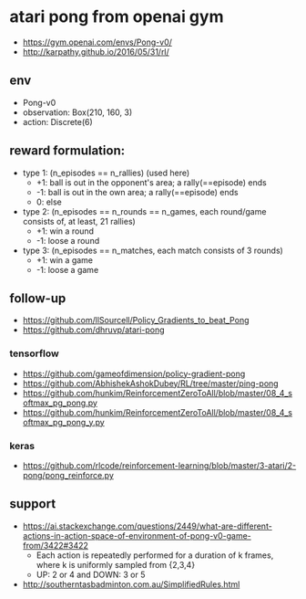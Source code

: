 # atari pong from openai gym
* https://gym.openai.com/envs/Pong-v0/
* http://karpathy.github.io/2016/05/31/rl/

## env
* Pong-v0
* observation: Box(210, 160, 3)
* action: Discrete(6)

## reward formulation:
* type 1: (n_episodes == n_rallies) (used here)
  * +1: ball is out in the opponent's area; a rally(==episode) ends
  * -1: ball is out in the own area; a rally(==episode) ends
  * 0: else
* type 2: (n_episodes == n_rounds == n_games, each round/game consists of, at least, 21 rallies)
  * +1: win a round
  * -1: loose a round
* type 3: (n_episodes == n_matches, each match consists of 3 rounds)
  * +1: win a game
  * -1: loose a game

## follow-up
* https://github.com/llSourcell/Policy_Gradients_to_beat_Pong
* https://github.com/dhruvp/atari-pong
### tensorflow
* https://github.com/gameofdimension/policy-gradient-pong
* https://github.com/AbhishekAshokDubey/RL/tree/master/ping-pong
* https://github.com/hunkim/ReinforcementZeroToAll/blob/master/08_4_softmax_pg_pong.py
* https://github.com/hunkim/ReinforcementZeroToAll/blob/master/08_4_softmax_pg_pong_y.py
### keras
* https://github.com/rlcode/reinforcement-learning/blob/master/3-atari/2-pong/pong_reinforce.py

## support
* https://ai.stackexchange.com/questions/2449/what-are-different-actions-in-action-space-of-environment-of-pong-v0-game-from/3422#3422
  * Each action is repeatedly performed for a duration of k frames,
    where k is uniformly sampled from {2,3,4}
  * UP: 2 or 4 and DOWN: 3 or 5
* http://southerntasbadminton.com.au/SimplifiedRules.html
